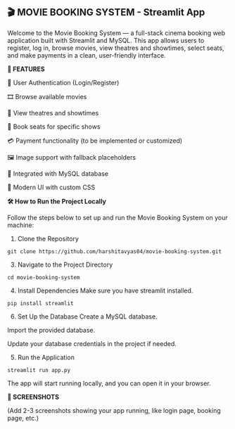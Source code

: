**<h2>🎬 MOVIE BOOKING SYSTEM - Streamlit App**</h2>

Welcome to the Movie Booking System — a full-stack cinema booking web application built with Streamlit and MySQL. This app allows users to register, log in, browse movies, view theatres and showtimes, select seats, and make payments in a clean, user-friendly interface.
<br>

**🚀 FEATURES**

🔐 User Authentication (Login/Register)

🎞️ Browse available movies

🏢 View theatres and showtimes

💺 Book seats for specific shows

💳 Payment functionality (to be implemented or customized)

🖼️ Image support with fallback placeholders

💾 Integrated with MySQL database

🎨 Modern UI with custom CSS
<br>

**🛠️ How to Run the Project Locally**

Follow the steps below to set up and run the Movie Booking System on your machine:

1. Clone the Repository
```   
git clone https://github.com/harshitavyas04/movie-booking-system.git
```
3. Navigate to the Project Directory
```
cd movie-booking-system
```
4. Install Dependencies
Make sure you have streamlit installed.
```
pip install streamlit
```

6. Set Up the Database
Create a MySQL database.

Import the provided database.

Update your database credentials in the project if needed.

5. Run the Application
```
streamlit run app.py
```
The app will start running locally, and you can open it in your browser.
<br>

**📸 SCREENSHOTS**

(Add 2-3 screenshots showing your app running, like login page, booking page, etc.)







